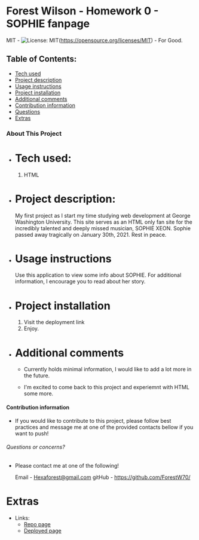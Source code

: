 # Forest Wilson - Homework 0 - SOPHIE fanpage
MIT - ![License: MIT](https://img.shields.io/badge/License-MIT-yellow.svg)(https://opensource.org/licenses/MIT) - For Good.

## Table of Contents:
- [Tech used](#tech-used)
- [Project description](#project-description)
- [Usage instructions](#usage-instructions)
- [Project installation](#project-installation)
- [Additional comments](#additional-comments)
- [Contribution information](#contribution-information)
- [Questions](#questions-or-concerns)
- [Extras](#extras)


### About This Project

* # Tech used:
  1. HTML

* # Project description:
  My first project as I start my time studying web development at George Washington University. This site serves as an HTML only fan site for the incredibly talented and deeply missed musician, SOPHIE XEON. Sophie passed away tragically on January 30th, 2021. Rest in peace.

* # Usage instructions
  Use this application to view some info about SOPHIE. For additional information, I encourage you to read about her story.

* # Project installation
  1. Visit the deployment link
  2. Enjoy.
     
* # Additional comments
  - Currently holds minimal information, I would like to add a lot more in the future.

  - I'm excited to come back to this project and experiemnt with HTML some more.


#### Contribution information 

- If you would like to contribute to this project, please follow best practices and message me at one of the provided contacts bellow if you want to push!


###### Questions or concerns? 
* Please contact me at one of the following!

  Email - Hexaforest@gmail.com
  gitHub - https://github.com/ForestW70/


# Extras

* Links:
  - [Repo page](https://github.com/ForestW70/Week-0-HTML-Fanpage)
  - [Deployed page](https://forestw70.github.io/Week-0-HTML-Fanpage/)
